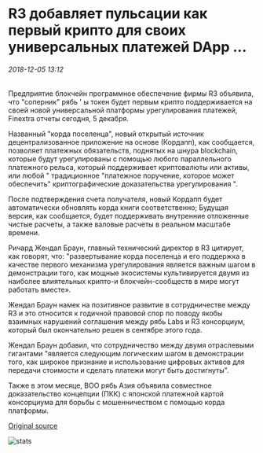 # R3 добавляет пульсации как первый крипто для своих универсальных платежей DApp ...

###### 2018-12-05 13:12

Предприятие блокчейн программное обеспечение фирмы R3 объявила, что "соперник" рябь ' ы токен будет первым крипто поддерживается на своей новой универсальной платформы урегулирования платежей, Finextra отчеты сегодня, 5 декабря.

Названный "корда поселенца", новый открытый источник децентрализованное приложение на основе (Кордапп), как сообщается, позволяет платежных обязательств, поднятых на шнура blockchain, которые будут урегулированы с помощью любого параллельного платежного рельса, который поддерживает криптовалюты или активы, или любой " традиционное "платежное поручение, которое может обеспечить" криптографические доказательства урегулирования ".

После подтверждения счета получателя, новый Кордапп будет автоматически обновлять корда книги соответственно; Будущая версия, как сообщается, будет поддерживать внутренние отложенные чистые расчеты, а также валовые расчеты в реальном масштабе времени.

Ричард Жендал Браун, главный технический директор в R3 цитирует, как говорят, что: "развертывание корда поселенца и его поддержка в качестве первого механизма урегулирования является важным шагом в демонстрации того, как мощные экосистемы культивируется двумя из наиболее влиятельных крипто-и блокчейн-сообществ в мире могут работать вместе».

Жендал Браун намек на позитивное развитие в сотрудничестве между R3 и это относится к годичной правовой спор по поводу якобы взаимных нарушений соглашения между рябь Labs и R3 консорциум, который был окончательно решен в сентябре этого года.

Жендал Браун добавил, что сотрудничество между двумя отраслевыми гигантами "является следующим логическим шагом в демонстрации того, как широкое признание и использование цифровых активов для передачи стоимости и сделать платежи могут быть достигнуты".

Также в этом месяце, ВОО рябь Азия объявила совместное доказательство концепции (ПКК) с японской платежной картой консорциума для борьбы с мошенничеством с помощью корда платформы.

[Original source](https://cointelegraph.com/news/r3-adds-ripple-as-first-crypto-for-its-universal-payments-dapp)

![stats](https://c.statcounter.com/11760860/0/a89fa40b/1/ "stats")